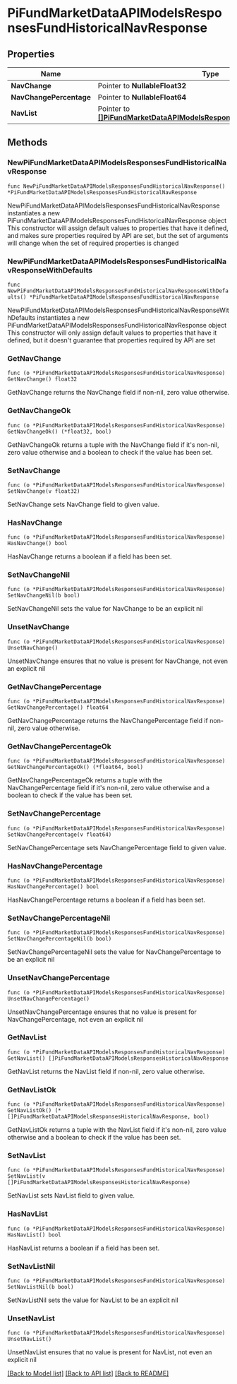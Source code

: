 # PiFundMarketDataAPIModelsResponsesFundHistoricalNavResponse

## Properties

Name | Type | Description | Notes
------------ | ------------- | ------------- | -------------
**NavChange** | Pointer to **NullableFloat32** |  | [optional] 
**NavChangePercentage** | Pointer to **NullableFloat64** |  | [optional] 
**NavList** | Pointer to [**[]PiFundMarketDataAPIModelsResponsesHistoricalNavResponse**](PiFundMarketDataAPIModelsResponsesHistoricalNavResponse.md) |  | [optional] 

## Methods

### NewPiFundMarketDataAPIModelsResponsesFundHistoricalNavResponse

`func NewPiFundMarketDataAPIModelsResponsesFundHistoricalNavResponse() *PiFundMarketDataAPIModelsResponsesFundHistoricalNavResponse`

NewPiFundMarketDataAPIModelsResponsesFundHistoricalNavResponse instantiates a new PiFundMarketDataAPIModelsResponsesFundHistoricalNavResponse object
This constructor will assign default values to properties that have it defined,
and makes sure properties required by API are set, but the set of arguments
will change when the set of required properties is changed

### NewPiFundMarketDataAPIModelsResponsesFundHistoricalNavResponseWithDefaults

`func NewPiFundMarketDataAPIModelsResponsesFundHistoricalNavResponseWithDefaults() *PiFundMarketDataAPIModelsResponsesFundHistoricalNavResponse`

NewPiFundMarketDataAPIModelsResponsesFundHistoricalNavResponseWithDefaults instantiates a new PiFundMarketDataAPIModelsResponsesFundHistoricalNavResponse object
This constructor will only assign default values to properties that have it defined,
but it doesn't guarantee that properties required by API are set

### GetNavChange

`func (o *PiFundMarketDataAPIModelsResponsesFundHistoricalNavResponse) GetNavChange() float32`

GetNavChange returns the NavChange field if non-nil, zero value otherwise.

### GetNavChangeOk

`func (o *PiFundMarketDataAPIModelsResponsesFundHistoricalNavResponse) GetNavChangeOk() (*float32, bool)`

GetNavChangeOk returns a tuple with the NavChange field if it's non-nil, zero value otherwise
and a boolean to check if the value has been set.

### SetNavChange

`func (o *PiFundMarketDataAPIModelsResponsesFundHistoricalNavResponse) SetNavChange(v float32)`

SetNavChange sets NavChange field to given value.

### HasNavChange

`func (o *PiFundMarketDataAPIModelsResponsesFundHistoricalNavResponse) HasNavChange() bool`

HasNavChange returns a boolean if a field has been set.

### SetNavChangeNil

`func (o *PiFundMarketDataAPIModelsResponsesFundHistoricalNavResponse) SetNavChangeNil(b bool)`

 SetNavChangeNil sets the value for NavChange to be an explicit nil

### UnsetNavChange
`func (o *PiFundMarketDataAPIModelsResponsesFundHistoricalNavResponse) UnsetNavChange()`

UnsetNavChange ensures that no value is present for NavChange, not even an explicit nil
### GetNavChangePercentage

`func (o *PiFundMarketDataAPIModelsResponsesFundHistoricalNavResponse) GetNavChangePercentage() float64`

GetNavChangePercentage returns the NavChangePercentage field if non-nil, zero value otherwise.

### GetNavChangePercentageOk

`func (o *PiFundMarketDataAPIModelsResponsesFundHistoricalNavResponse) GetNavChangePercentageOk() (*float64, bool)`

GetNavChangePercentageOk returns a tuple with the NavChangePercentage field if it's non-nil, zero value otherwise
and a boolean to check if the value has been set.

### SetNavChangePercentage

`func (o *PiFundMarketDataAPIModelsResponsesFundHistoricalNavResponse) SetNavChangePercentage(v float64)`

SetNavChangePercentage sets NavChangePercentage field to given value.

### HasNavChangePercentage

`func (o *PiFundMarketDataAPIModelsResponsesFundHistoricalNavResponse) HasNavChangePercentage() bool`

HasNavChangePercentage returns a boolean if a field has been set.

### SetNavChangePercentageNil

`func (o *PiFundMarketDataAPIModelsResponsesFundHistoricalNavResponse) SetNavChangePercentageNil(b bool)`

 SetNavChangePercentageNil sets the value for NavChangePercentage to be an explicit nil

### UnsetNavChangePercentage
`func (o *PiFundMarketDataAPIModelsResponsesFundHistoricalNavResponse) UnsetNavChangePercentage()`

UnsetNavChangePercentage ensures that no value is present for NavChangePercentage, not even an explicit nil
### GetNavList

`func (o *PiFundMarketDataAPIModelsResponsesFundHistoricalNavResponse) GetNavList() []PiFundMarketDataAPIModelsResponsesHistoricalNavResponse`

GetNavList returns the NavList field if non-nil, zero value otherwise.

### GetNavListOk

`func (o *PiFundMarketDataAPIModelsResponsesFundHistoricalNavResponse) GetNavListOk() (*[]PiFundMarketDataAPIModelsResponsesHistoricalNavResponse, bool)`

GetNavListOk returns a tuple with the NavList field if it's non-nil, zero value otherwise
and a boolean to check if the value has been set.

### SetNavList

`func (o *PiFundMarketDataAPIModelsResponsesFundHistoricalNavResponse) SetNavList(v []PiFundMarketDataAPIModelsResponsesHistoricalNavResponse)`

SetNavList sets NavList field to given value.

### HasNavList

`func (o *PiFundMarketDataAPIModelsResponsesFundHistoricalNavResponse) HasNavList() bool`

HasNavList returns a boolean if a field has been set.

### SetNavListNil

`func (o *PiFundMarketDataAPIModelsResponsesFundHistoricalNavResponse) SetNavListNil(b bool)`

 SetNavListNil sets the value for NavList to be an explicit nil

### UnsetNavList
`func (o *PiFundMarketDataAPIModelsResponsesFundHistoricalNavResponse) UnsetNavList()`

UnsetNavList ensures that no value is present for NavList, not even an explicit nil

[[Back to Model list]](../README.md#documentation-for-models) [[Back to API list]](../README.md#documentation-for-api-endpoints) [[Back to README]](../README.md)


